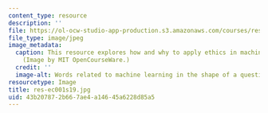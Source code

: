 ```yaml
---
content_type: resource
description: ''
file: https://ol-ocw-studio-app-production.s3.amazonaws.com/courses/res-ec-001-exploring-fairness-in-machine-learning-for-international-development-spring-2020/43b207872b667ae4a14645a6228d85a5_res-ec001s19.jpg
file_type: image/jpeg
image_metadata:
  caption: This resource explores how and why to apply ethics in machine learning.
    (Image by MIT OpenCourseWare.)
  credit: ''
  image-alt: Words related to machine learning in the shape of a question mark.
resourcetype: Image
title: res-ec001s19.jpg
uid: 43b20787-2b66-7ae4-a146-45a6228d85a5
---
```

